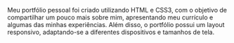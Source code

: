 Meu portfólio pessoal foi criado utilizando HTML e CSS3, com o objetivo de compartilhar um pouco mais sobre mim, apresentando meu currículo e algumas das minhas experiências. Além disso, o portfólio possui um layout responsivo, adaptando-se a diferentes dispositivos e tamanhos de tela.
